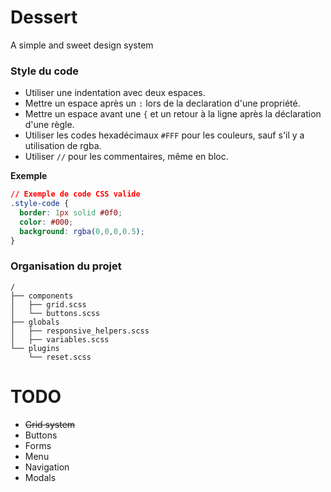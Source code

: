 Dessert
=======

A simple and sweet design system

### Style du code
* Utiliser une indentation avec deux espaces.
* Mettre un espace après un `:` lors de la declaration d'une propriété.
* Mettre un espace avant une `{` et un retour à la ligne après la déclaration d'une règle.
* Utiliser les codes hexadécimaux `#FFF` pour les couleurs, sauf s'il y a utilisation de rgba.
* Utiliser `//` pour les commentaires, même en bloc.

**Exemple**
```CSS
// Exemple de code CSS valide
.style-code {
  border: 1px solid #0f0;
  color: #000;
  background: rgba(0,0,0,0.5);
}
```

### Organisation du projet
```
/
├── components
│   ├── grid.scss
│   └── buttons.scss
├── globals
│   ├── responsive_helpers.scss
│   ├── variables.scss
└── plugins
    └── reset.scss
```

# TODO
* ~~Grid system~~
* Buttons
* Forms
* Menu
* Navigation
* Modals
